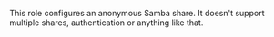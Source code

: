 This role configures an anonymous Samba share. It doesn't support multiple
shares, authentication or anything like that.

